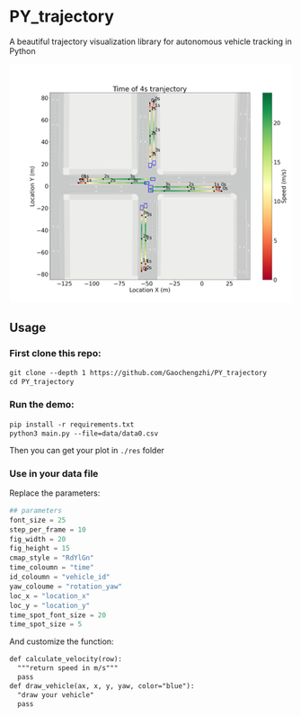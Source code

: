 # PY_trajectory
A beautiful trajectory visualization library for autonomous vehicle tracking in Python

![Artboard](./assets/Artboard.png)

## Usage

### First clone this repo:

```shell
git clone --depth 1 https://github.com/Gaochengzhi/PY_trajectory
cd PY_trajectory
```

### Run the demo:

```shell
pip install -r requirements.txt
python3 main.py --file=data/data0.csv
```

Then you can get your plot in `./res` folder

### Use in your data file

Replace the parameters:

```python
## parameters
font_size = 25
step_per_frame = 10
fig_width = 20
fig_height = 15
cmap_style = "RdYlGn"
time_coloumn = "time"
id_coloumn = "vehicle_id"
yaw_coloume = "rotation_yaw"
loc_x = "location_x"
loc_y = "location_y"
time_spot_font_size = 20
time_spot_size = 5
```

And customize the function:

```python3
def calculate_velocity(row):
  """return speed in m/s"""
  pass
def draw_vehicle(ax, x, y, yaw, color="blue"):
  "draw your vehicle"
  pass
```


